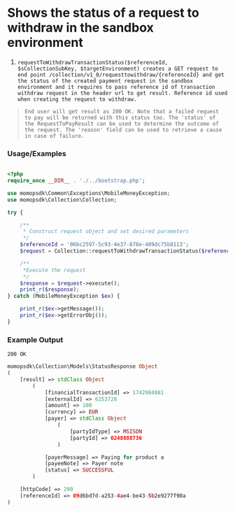 # Shows the status of a request to withdraw in the sandbox environment

1.	`requestToWithdrawTransactionStatus($referenceId, $sCollectionSubKey, $targetEnvironment) creates a GET request to end point /collection/v1_0/requesttowithdraw/{referenceId} and get the status of the created payment request in the sandbox environment and it requires to pass reference id of transaction withdraw request in the header url to get result. Reference id used when creating the request to withdraw.`

> `End user will get result as 200 OK. Note that a failed request to pay will be returned with this status too. The 'status' of the RequestToPayResult can be used to determine the outcome of the request. The 'reason' field can be used to retrieve a cause in case of failure.`

### Usage/Examples

```php

<?php
require_once __DIR__ . './../bootstrap.php';

use momopsdk\Common\Exceptions\MobileMoneyException;
use momopsdk\Collection\Collection;

try {

    /**
     * Construct request object and set desired parameters
     */
    $referenceId = '06bc2597-5c93-4e37-878e-489dc75b8113';
    $request = Collection::requestToWithdrawTransactionStatus($referenceId, , $sCollectionSubKey, $targetEnvironment);

    /**
     *Execute the request
     */
    $response = $request->execute();
    print_r($response);
} catch (MobileMoneyException $ex) {

    print_r($ex->getMessage());
    print_r($ex->getErrorObj());
}

```
### Example Output
`200 OK`
```php
momopsdk\Collection\Models\StatusResponse Object
(
    [result] => stdClass Object
        (
            [financialTransactionId] => 1742984081
            [externalId] => 6253728
            [amount] => 100
            [currency] => EUR
            [payer] => stdClass Object
                (
                    [partyIdType] => MSISDN
                    [partyId] => 0248888736
                )

            [payerMessage] => Paying for product a
            [payeeNote] => Payer note
            [status] => SUCCESSFUL
        )

    [httpCode] => 200
    [referenceId] => 09d6bd7d-a253-4ae4-be43-5b2e9277f90a
)

```